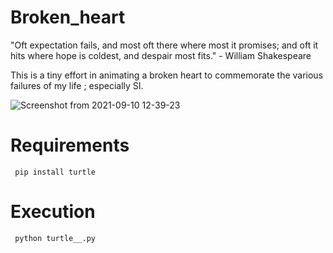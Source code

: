 # Broken_heart
"Oft expectation fails, and most oft there where most it promises; and oft it hits where hope is coldest, and despair most fits." - William Shakespeare

This is a tiny effort in animating a broken heart to commemorate the various failures of my life ; especially SI. 


![Screenshot from 2021-09-10 12-39-23](https://user-images.githubusercontent.com/64825911/132814364-6cc457fd-7bec-40e8-aa97-090c34092259.png)


# Requirements

` pip install turtle`

# Execution

` python turtle__.py`
